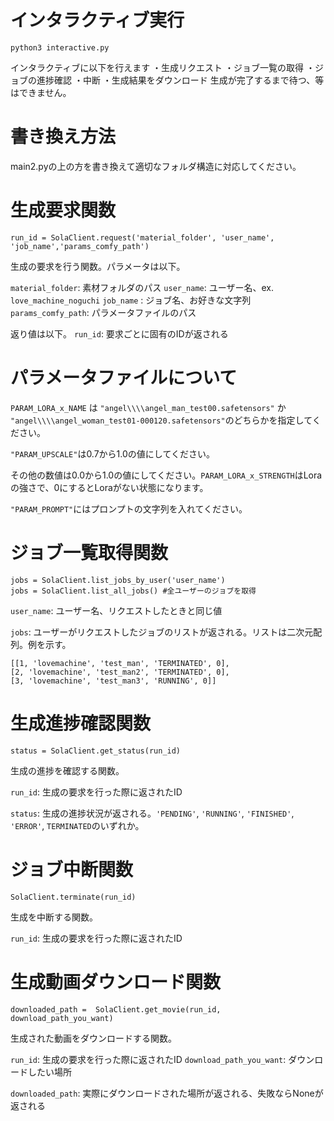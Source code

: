# インタラクティブ実行

```
python3 interactive.py
```

インタラクティブに以下を行えます
・生成リクエスト
・ジョブ一覧の取得
・ジョブの進捗確認
・中断
・生成結果をダウンロード
生成が完了するまで待つ、等はできません。

# 書き換え方法
main2.pyの上の方を書き換えて適切なフォルダ構造に対応してください。

# 生成要求関数
```
run_id = SolaClient.request('material_folder', 'user_name', 'job_name','params_comfy_path')
```

生成の要求を行う関数。パラメータは以下。

`material_folder`: 素材フォルダのパス
`user_name`: ユーザー名、ex. `love_machine_noguchi`
`job_name` : ジョブ名、お好きな文字列
`params_comfy_path`: パラメータファイルのパス

返り値は以下。
`run_id`: 要求ごとに固有のIDが返される

# パラメータファイルについて

`PARAM_LORA_x_NAME` は `"angel\\\\angel_man_test00.safetensors"` か `"angel\\\\angel_woman_test01-000120.safetensors"`のどちらかを指定してください。

`"PARAM_UPSCALE"`は0.7から1.0の値にしてください。

その他の数値は0.0から1.0の値にしてください。`PARAM_LORA_x_STRENGTH`はLoraの強さで、0にするとLoraがない状態になります。

`"PARAM_PROMPT"`にはプロンプトの文字列を入れてください。

# ジョブ一覧取得関数
```
jobs = SolaClient.list_jobs_by_user('user_name')
jobs = SolaClient.list_all_jobs() #全ユーザーのジョブを取得
```

`user_name`: ユーザー名、リクエストしたときと同じ値

`jobs`: ユーザーがリクエストしたジョブのリストが返される。リストは二次元配列。例を示す。

```
[[1, 'lovemachine', 'test_man', 'TERMINATED', 0], 
[2, 'lovemachine', 'test_man2', 'TERMINATED', 0], 
[3, 'lovemachine', 'test_man3', 'RUNNING', 0]]
```

# 生成進捗確認関数
```
status = SolaClient.get_status(run_id)
```

生成の進捗を確認する関数。

`run_id`: 生成の要求を行った際に返されたID

`status`: 生成の進捗状況が返される。`'PENDING'`, `'RUNNING'`, `'FINISHED'`, `'ERROR'`, `TERMINATED`のいずれか。

# ジョブ中断関数
```
SolaClient.terminate(run_id)
```

生成を中断する関数。

`run_id`: 生成の要求を行った際に返されたID

# 生成動画ダウンロード関数
```
downloaded_path =  SolaClient.get_movie(run_id, download_path_you_want)
```

生成された動画をダウンロードする関数。

`run_id`: 生成の要求を行った際に返されたID
`download_path_you_want`: ダウンロードしたい場所

`downloaded_path`: 実際にダウンロードされた場所が返される、失敗ならNoneが返される